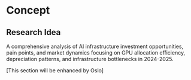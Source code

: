 # Concept

## Research Idea

A comprehensive analysis of AI infrastructure investment opportunities, pain points, and market dynamics focusing on GPU allocation efficiency, depreciation patterns, and infrastructure bottlenecks in 2024-2025.

[This section will be enhanced by Oslo]
